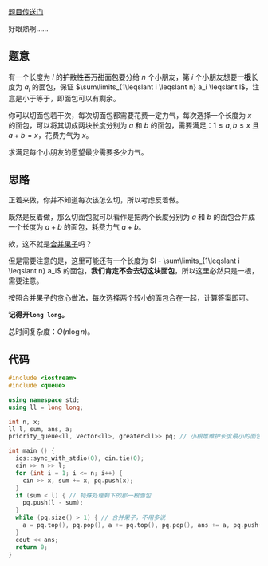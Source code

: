 [题目传送门](https://www.luogu.com.cn/problem/AT_abc252_f)

好眼熟啊……

## 题意

有一个长度为 $l$ 的~~扩散性百万甜~~面包要分给 $n$ 个小朋友，第 $i$ 个小朋友想要**一根**长度为 $a_i$ 的面包，保证 $\sum\limits_{1\leqslant i \leqslant n} a_i \leqslant l$，注意是小于等于，即面包可以有剩余。

你可以切面包若干次，每次切面包都需要花费一定力气，每次选择一个长度为 $x$ 的面包，可以将其切成两块长度分别为 $a$ 和 $b$ 的面包，需要满足：$1 \leqslant a,b \leqslant x$ 且 $a + b = x$，花费力气为 $x$。

求满足每个小朋友的愿望最少需要多少力气。

## 思路

正着来做，你并不知道每次该怎么切，所以考虑反着做。

既然是反着做，那么切面包就可以看作是把两个长度分别为 $a$ 和 $b$ 的面包合并成一个长度为 $a + b$ 的面包，耗费力气 $a + b$。

欸，这不就是[合并果子](https://www.luogu.com.cn/problem/P1090)吗？

但是需要注意的是，这里可能还有一个长度为 $l - \sum\limits_{1\leqslant i \leqslant n} a_i$ 的面包，**我们肯定不会去切这块面包**，所以这里必然只是一根，需要注意。

按照合并果子的贪心做法，每次选择两个较小的面包合在一起，计算答案即可。

**记得开`long long`。**

总时间复杂度：$O(n \log n)$。

## 代码

```cpp
#include <iostream>
#include <queue>

using namespace std;
using ll = long long;

int n, x;
ll l, sum, ans, a;
priority_queue<ll, vector<ll>, greater<ll>> pq; // 小根堆维护长度最小的面包

int main () {
  ios::sync_with_stdio(0), cin.tie(0);
  cin >> n >> l;
  for (int i = 1; i <= n; i++) {
    cin >> x, sum += x, pq.push(x);
  }
  if (sum < l) { // 特殊处理剩下的那一根面包
    pq.push(l - sum);
  }
  while (pq.size() > 1) { // 合并果子，不用多说
    a = pq.top(), pq.pop(), a += pq.top(), pq.pop(), ans += a, pq.push(a);
  }
  cout << ans;
  return 0;
}
```